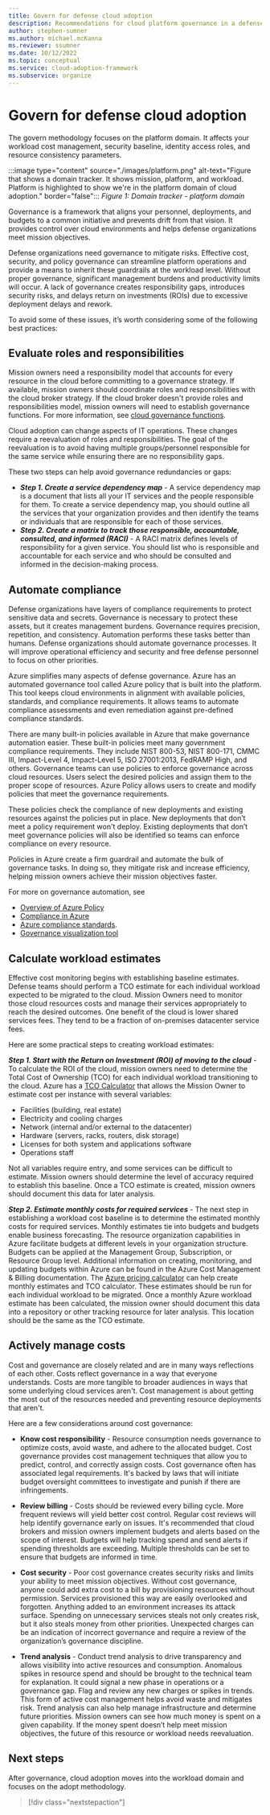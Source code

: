 ```yaml
---
title: Govern for defense cloud adoption
description: Recommendations for cloud platform governance in a defense organization
author: stephen-sumner
ms.author: michael.mcKanna
ms.reviewer: ssumner
ms.date: 10/12/2022
ms.topic: conceptual
ms.service: cloud-adoption-framework
ms.subservice: organize
---
```

# Govern for defense cloud adoption

The govern methodology focuses on the platform domain. It affects your workload cost management, security baseline, identity access roles, and resource consistency parameters.

:::image type="content" source="./images/platform.png" alt-text="Figure that shows a domain tracker. It shows mission, platform, and workload. Platform is highlighted to show we're in the platform domain of cloud adoption." border="false":::
*Figure 1: Domain tracker - platform domain*

Governance is a framework that aligns your personnel, deployments, and budgets to a common initiative and prevents drift from that vision. It provides control over cloud environments and helps defense organizations meet mission objectives.

Defense organizations need governance to mitigate risks. Effective cost, security, and policy governance can streamline platform operations and provide a means to inherit these guardrails at the workload level. Without proper governance, significant management burdens and productivity limits will occur. A lack of governance creates responsibility gaps, introduces security risks, and delays return on investments (ROIs) due to excessive deployment delays and rework.

To avoid some of these issues, it’s worth considering some of the following best practices:

## Evaluate roles and responsibilities

Mission owners need a responsibility model that accounts for every resource in the cloud before committing to a governance strategy. If available, mission owners should coordinate roles and responsibilities with the cloud broker strategy. If the cloud broker doesn't provide roles and responsibilities model, mission owners will need to establish governance functions. For more information, see [cloud governance functions](/azure/cloud-adoption-framework/organize/cloud-governance).

Cloud adoption can change aspects of IT operations. These changes require a reevaluation of roles and responsibilities. The goal of the reevaluation is to avoid having multiple groups/personnel responsible for the same service while ensuring there are no responsibility gaps.

These two steps can help avoid governance redundancies or gaps:

- ***Step 1.  Create a service dependency map*** - A service dependency map is a document that lists all your IT services and the people responsible for them. To create a service dependency map, you should outline all the services that your organization provides and then identify the teams or individuals that are responsible for each of those services.
- ***Step 2. Create a matrix to track those responsible, accountable, consulted, and informed (RACI)*** - A RACI matrix defines levels of responsibility for a given service.  You should list who is responsible and accountable for each service and who should be consulted and informed in the decision-making process.

## Automate compliance

Defense organizations have layers of compliance requirements to protect sensitive data and secrets. Governance is necessary to protect these assets, but it creates management burdens. Governance requires precision, repetition, and consistency. Automation performs these tasks better than humans. Defense organizations should automate governance processes. It will improve operational efficiency and security and free defense personnel to focus on other priorities.

Azure simplifies many aspects of defense governance. Azure has an automated governance tool called Azure policy that is built into the platform. This tool keeps cloud environments in alignment with available policies, standards, and compliance requirements. It allows teams to automate compliance assessments and even remediation against pre-defined compliance standards.  

There are many built-in policies available in Azure that make governance automation easier. These built-in policies meet many government compliance requirements. They include NIST 800-53, NIST 800-171, CMMC III, Impact-Level 4, Impact-Level 5, ISO 27001:2013, FedRAMP High, and others. Governance teams can use policies to enforce governance across cloud resources. Users select the desired policies and assign them to the proper scope of resources. Azure Policy allows users to create and modify policies that meet the governance requirements.

These policies check the compliance of new deployments and existing resources against the policies put in place. New deployments that don’t meet a policy requirement won't deploy. Existing deployments that don’t meet governance policies will also be identified so teams can enforce compliance on every resource.

Policies in Azure create a firm guardrail and automate the bulk of governance tasks. In doing so, they mitigate risk and increase efficiency, helping mission owners achieve their mission objectives faster.

For more on governance automation, see

- [Overview of Azure Policy](/azure/governance/policy/overview)
- [Compliance in Azure](/azure/azure-government/documentation-government-plan-compliance)
- [Azure compliance standards](/azure/compliance/).
- [Governance visualization tool](https://github.com/microsoft/CloudAdoptionframework/tree/master/govern/AzureGovernanceVisualizer)

## Calculate workload estimates

Effective cost monitoring begins with establishing baseline estimates. Defense teams should perform a TCO estimate for each individual workload expected to be migrated to the cloud. Mission Owners need to monitor those cloud resources costs and manage their services appropriately to reach the desired outcomes. One benefit of the cloud is lower shared services fees. They tend to be a fraction of on-premises datacenter service fees.

Here are some practical steps to creating workload estimates:

***Step 1. Start with the Return on Investment (ROI) of moving to the cloud*** -
To calculate the ROI of the cloud, mission owners need to determine the Total Cost of Ownership (TCO) for each individual workload transitioning to the cloud. Azure has a [TCO Calculator](https://azure.microsoft.com/pricing/tco/calculator/) that allows the Mission Owner to estimate cost per instance with several variables:

- Facilities (building, real estate)
- Electricity and cooling charges
- Network (internal and/or  external to the datacenter)
- Hardware (servers, racks, routers, disk storage)
- Licenses for both system and applications software
- Operations staff

Not all variables require entry, and some services can be difficult to estimate. Mission owners should determine the level of accuracy required to establish this baseline. Once a TCO estimate is created, mission owners should document this data for later analysis.

***Step 2. Estimate monthly costs for required services*** - The next step in establishing a workload cost baseline is to determine the estimated monthly costs for required services. Monthly estimates tie into budgets and budgets enable business forecasting. The resource organization capabilities in Azure facilitate budgets at different levels in your organization structure. Budgets can be applied at the Management Group, Subscription, or Resource Group level. Additional information on creating, monitoring, and updating budgets within Azure can be found in the Azure Cost Management & Billing documentation. The [Azure pricing calculator](https://azure.microsoft.com/pricing/calculator/) can help create monthly estimates and TCO calculator. These estimates should be run for each individual workload to be migrated. Once a monthly Azure workload estimate has been calculated, the mission owner should document this data into a repository or other tracking resource for later analysis. This location should be the same as the TCO estimate.

## Actively manage costs

Cost and governance are closely related and are in many ways reflections of each other. Costs reflect governance in a way that everyone understands. Costs are more tangible to broader audiences in ways that some underlying cloud services aren't. Cost management is about getting the most out of the resources needed and preventing resource deployments that aren't.

Here are a few considerations around cost governance:

- **Know cost responsibility** - Resource consumption needs governance to optimize costs, avoid waste, and adhere to the allocated budget. Cost governance provides cost management techniques that allow you to predict, control, and correctly assign costs. Cost governance often has associated legal requirements. It's backed by laws that will initiate budget oversight committees to investigate and punish if there are infringements.

- **Review billing** - Costs should be reviewed every billing cycle. More frequent reviews will yield better cost control. Regular cost reviews will help identify governance early on issues. It's recommended that cloud brokers and mission owners implement budgets and alerts based on the scope of interest. Budgets will help tracking spend and send alerts if spending thresholds are exceeding. Multiple thresholds can be set to ensure that budgets are informed in time.

- **Cost security** - Poor cost governance creates security risks and limits your ability to meet mission objectives. Without cost governance, anyone could add extra cost to a bill by provisioning resources without permission. Services provisioned this way are easily overlooked and forgotten. Anything added to an environment increases its attack surface. Spending on unnecessary services steals not only creates risk, but it also steals money from other priorities. Unexpected charges can be an indication of incorrect governance and require a review of the organization’s governance discipline.

- **Trend analysis** - Conduct trend analysis to drive transparency and allows visibility into active resources and consumption. Anomalous spikes in resource spend and should be brought to the technical team for explanation. It could signal a new phase in operations or a governance gap. Flag and review any new charges or spikes in trends. This form of active cost management helps avoid waste and mitigates risk. Trend analysis can also help manage infrastructure and determine future priorities. Mission owners can see how much money is spent on a given capability. If the money spent doesn’t help meet mission objectives, the future of this resource or workload needs reevaluation.

## Next steps

After governance, cloud adoption moves into the workload domain and focuses on the adopt methodology.

> [!div class="nextstepaction"]
> [](adopt.md)
